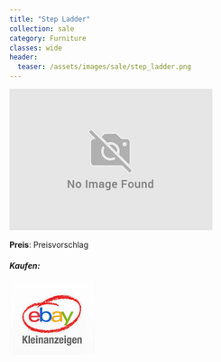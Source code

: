 ```yaml
---
title: "Step Ladder"
collection: sale
category: Furniture
classes: wide
header: 
  teaser: /assets/images/sale/step_ladder.png
---
```




<a href="">
  <img src="/assets/images/sale/step_ladder.png" alt="Step Ladder">
</a>

**Preis**: Preisvorschlag


##### Kaufen:
<a href="">
  <img src="/assets/images/ebay.png" alt="Ebay Kleinanzeigen" border: 5px solid #555;>
</a>


